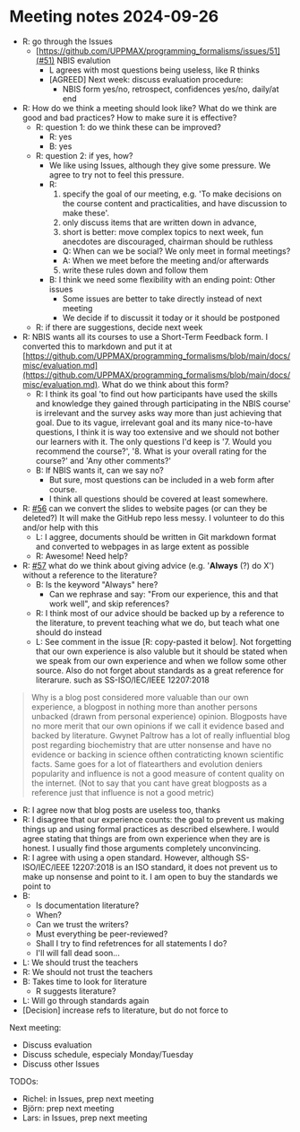 # Meeting notes 2024-09-26

- R: go through the Issues
  - [https://github.com/UPPMAX/programming_formalisms/issues/51](#51) NBIS evalution
      - L agrees with most questions being useless, like R thinks
    - [AGREED] Next week: discuss evaluation procedure:
      - NBIS form yes/no, retrospect, confidences yes/no, daily/at end
- R: How do we think a meeting should look like?
  What do we think are good and bad practices?
  How to make sure it is effective?
  - R: question 1: do we think these can be improved?
    - R: yes
    - B: yes
  - R: question 2: if yes, how?
    - We like using Issues, although they give some pressure. 
      We agree to try not to feel this pressure.
    - R:
      1. specify the goal of our meeting, e.g. 'To make decisions
      on the course content and practicalities, and have discussion to make these'. 
      2. only discuss items that are written down in advance,
      3. short is better: move complex topics to next week, fun anecdotes
      are discouraged, chairman should be ruthless
        - Q: When can we be social? We only meet in formal meetings?
        - A: When we meet before the meeting and/or afterwards
      5. write these rules down and follow them
    - B: I think we need some flexibility with an ending point: Other issues
      - Some issues are better to take directly instead of next meeting 
      - We decide if to discussit it today or it should be postponed
  - R: if there are suggestions, decide next week
- R: NBIS wants all its courses to use a Short-Term Feedback form.
  I converted this to markdown and put it at
  [https://github.com/UPPMAX/programming_formalisms/blob/main/docs/misc/evaluation.md](https://github.com/UPPMAX/programming_formalisms/blob/main/docs/misc/evaluation.md).
  What do we think about this form?
  - R: I think its goal 'to find out how participants have used the skills and
    knowledge they gained through participating in the NBIS course' is
    irrelevant and the survey asks way more than just achieving that goal.
    Due to its vague, irrelevant goal and its many nice-to-have questions,
    I think it is way too extensive and we should not bother our learners with
    it. The only questions I'd keep is '7. Would you recommend the course?',
    '8. What is your overall rating for the course?' and 'Any other comments?'
  - B: If NBIS wants it, can we say no?
      - But sure, most questions can be included in a web form after course.
      - I think all questions should be covered at least somewhere.
- R: [#56](https://github.com/UPPMAX/programming_formalisms/issues/56)
  can we convert the slides to website pages (or can they be deleted?)
  It will make the GitHub repo less messy.
  I volunteer to do this and/or help with this
  - L: I aggree, documents should be written in Git markdown format and converted to webpages in as large extent as possible
  - R: Awesome! Need help?
- R: [#57](https://github.com/UPPMAX/programming_formalisms/issues/57)
  what do we think about giving advice (e.g. '**Always** (?) do X') without
  a reference to the literature?
  - B: Is the keyword "Always" here?
    - Can we rephrase and say: "From our experience, this and that work well", and skip references? 
  - R: I think most of our advice should be backed up by a reference to
    the literature, to prevent teaching what we do, but teach what one
    should do instead
  - L: See comment in the issue [R: copy-pasted it below]. Not forgetting that our own experience is also valuble but it should be stated when
    we speak from our own experience and when we follow some other source.
    Also do not forget about standards as a great reference for literarure. such as SS-ISO/IEC/IEEE 12207:2018

> Why is a blog post considered more valuable than our own experience, a blogpost in nothing more than another persons unbacked (drawn from personal experience) opinion. Blogposts have no more merit that our own opinions if we call it evidence based and backed by literature.
> Gwynet Paltrow has a lot of really influential blog post regarding biochemistry that are utter nonsense and have no evidence or backing in science ofthen contraticting known scientific facts. Same goes for a lot of flatearthers and evolution deniers popularity and influence is not a good measure of content quality on the internet. (Not to say that you cant have great blogposts as a reference just that influence is not a good metric)

  - R: I agree now that blog posts are useless too, thanks
  - R: I disagree that our experience counts: the goal to prevent us making
    things up and using formal practices as described elsewhere.
    I would agree stating that things are from own experience when they are is
    honest. I usually find those arguments completely unconvincing.
  - R: I agree with using a open standard. However, although
    SS-ISO/IEC/IEEE 12207:2018 is an ISO standard, it does not prevent us to
    make up nonsense and point to it. I am open to buy the standards we
    point to
  - B:
    - Is documentation literature?
    - When?
    - Can we trust the writers?
    - Must everything be peer-reviewed?
    - Shall I try to find refetrences for all statements I do?
    - I'll will fall dead soon... 
  - L: We should trust the teachers
  - R: We should not trust the teachers
  - B: Takes time to look for literature
      - R suggests literature?
  - L: Will go through standards again
  - [Decision] increase refs to literature, but do not force to


Next meeting:

- Discuss evaluation
- Discuss schedule, especialy Monday/Tuesday
- Discuss other Issues

TODOs:

- Richel: in Issues, prep next meeting
- Björn: prep next meeting
- Lars: in Issues, prep next meeting

